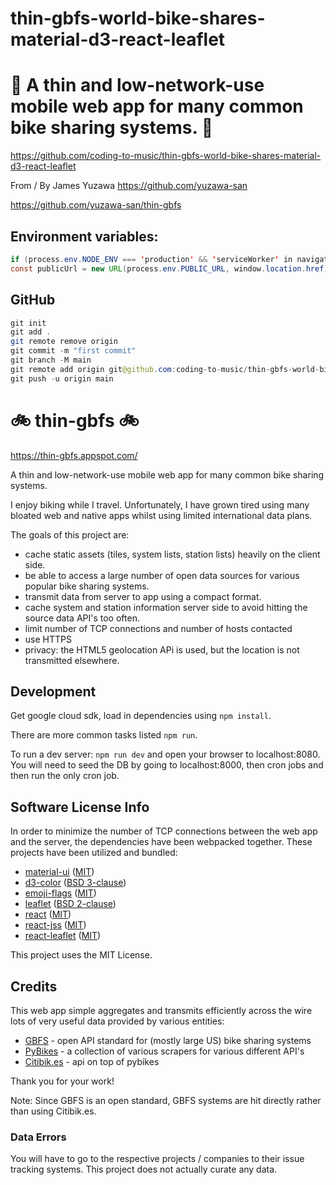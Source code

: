 # thin-gbfs-world-bike-shares-material-d3-react-leaflet

# 🚀 A thin and low-network-use mobile web app for many common bike sharing systems. 🚀

https://github.com/coding-to-music/thin-gbfs-world-bike-shares-material-d3-react-leaflet

From / By James Yuzawa https://github.com/yuzawa-san

https://github.com/yuzawa-san/thin-gbfs

## Environment variables:

```java
if (process.env.NODE_ENV === 'production' && 'serviceWorker' in navigator) {
const publicUrl = new URL(process.env.PUBLIC_URL, window.location.href);
```

## GitHub

```java
git init
git add .
git remote remove origin
git commit -m "first commit"
git branch -M main
git remote add origin git@github.com:coding-to-music/thin-gbfs-world-bike-shares-material-d3-react-leaflet.git
git push -u origin main
```

# :bike: thin-gbfs :bike:

https://thin-gbfs.appspot.com/

A thin and low-network-use mobile web app for many common bike sharing systems.

I enjoy biking while I travel. Unfortunately, I have grown tired using many bloated web and native apps whilst using limited international data plans.

The goals of this project are:

- cache static assets (tiles, system lists, station lists) heavily on the client side.
- be able to access a large number of open data sources for various popular bike sharing systems.
- transmit data from server to app using a compact format.
- cache system and station information server side to avoid hitting the source data API's too often.
- limit number of TCP connections and number of hosts contacted
- use HTTPS
- privacy: the HTML5 geolocation APi is used, but the location is not transmitted elsewhere.

## Development

Get google cloud sdk, load in dependencies using `npm install`.

There are more common tasks listed `npm run`.

To run a dev server: `npm run dev` and open your browser to localhost:8080.
You will need to seed the DB by going to localhost:8000, then cron jobs and then run the only cron job.

## Software License Info

In order to minimize the number of TCP connections between the web app and the server, the dependencies have been webpacked together.
These projects have been utilized and bundled:

- [material-ui](https://github.com/mui-org/material-ui/) ([MIT](https://github.com/mui-org/material-ui/blob/next/LICENSE))
- [d3-color](https://github.com/d3/d3-color/) ([BSD 3-clause](https://github.com/d3/d3-color/blob/master/LICENSE))
- [emoji-flags](https://github.com/matiassingers/emoji-flags) ([MIT](https://github.com/matiassingers/emoji-flags/blob/master/license))
- [leaflet](https://github.com/Leaflet/Leaflet) ([BSD 2-clause](https://github.com/Leaflet/Leaflet/blob/master/LICENSE))
- [react](https://github.com/facebook/react/) ([MIT](https://github.com/facebook/react/blob/master/LICENSE))
- [react-jss](https://github.com/cssinjs/jss/blob/master/packages/react-jss) ([MIT](https://github.com/cssinjs/jss/blob/master/packages/react-jss/LICENSE))
- [react-leaflet](https://github.com/PaulLeCam/react-leaflet/blob/master/LICENSE) ([MIT](https://github.com/PaulLeCam/react-leaflet/blob/master/LICENSE))

This project uses the MIT License.

## Credits

This web app simple aggregates and transmits efficiently across the wire lots of very useful data provided by various entities:

- [GBFS](https://github.com/NABSA/gbfs) - open API standard for (mostly large US) bike sharing systems
- [PyBikes](https://github.com/eskerda/pybikes) - a collection of various scrapers for various different API's
- [Citibik.es](https://api.citybik.es/) - api on top of pybikes

Thank you for your work!

Note: Since GBFS is an open standard, GBFS systems are hit directly rather than using Citibik.es.

### Data Errors

You will have to go to the respective projects / companies to their issue tracking systems. This project does not actually curate any data.
